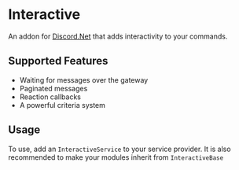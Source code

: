 # Interactive

An addon for [Discord.Net](https://github.com/RogueException/Discord.Net) that adds interactivity to your commands.

## Supported Features

- Waiting for messages over the gateway
- Paginated messages
- Reaction callbacks
- A powerful criteria system

## Usage

To use, add an `InteractiveService` to your service provider. It is also recommended to make your modules inherit from `InteractiveBase`